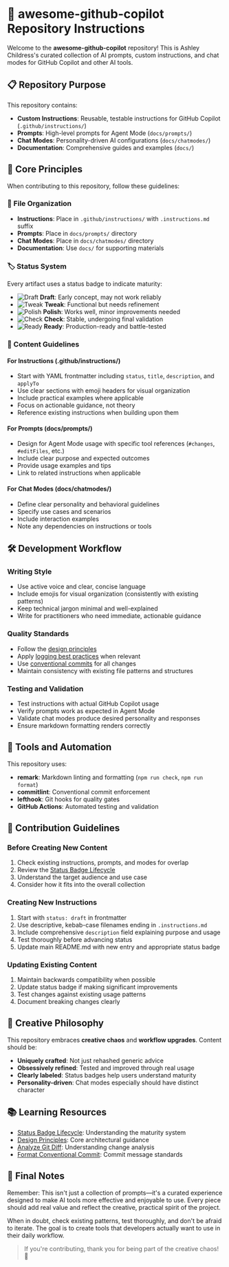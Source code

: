 # 🚀 awesome-github-copilot Repository Instructions

Welcome to the **awesome-github-copilot** repository! This is Ashley Childress's curated collection of AI prompts, custom instructions, and chat modes for GitHub Copilot and other AI tools.

## 📋 Repository Purpose

This repository contains:

- **Custom Instructions**: Reusable, testable instructions for GitHub Copilot (`.github/instructions/`)
- **Prompts**: High-level prompts for Agent Mode (`docs/prompts/`)
- **Chat Modes**: Personality-driven AI configurations (`docs/chatmodes/`)
- **Documentation**: Comprehensive guides and examples (`docs/`)

## 🎯 Core Principles

When contributing to this repository, follow these guidelines:

### 📁 File Organization

- **Instructions**: Place in `.github/instructions/` with `.instructions.md` suffix
- **Prompts**: Place in `docs/prompts/` directory
- **Chat Modes**: Place in `docs/chatmodes/` directory
- **Documentation**: Use `docs/` for supporting materials

### 🏷️ Status System

Every artifact uses a status badge to indicate maturity:

- ![Draft](https://img.shields.io/badge/status-draft-F72585.svg) **Draft**: Early concept, may not work reliably
- ![Tweak](https://img.shields.io/badge/status-tweak-FB5607.svg) **Tweak**: Functional but needs refinement
- ![Polish](https://img.shields.io/badge/status-polish-9B5DE5.svg) **Polish**: Works well, minor improvements needed
- ![Check](https://img.shields.io/badge/status-check-3A86FF.svg) **Check**: Stable, undergoing final validation
- ![Ready](https://img.shields.io/badge/status-ready-007F5F.svg) **Ready**: Production-ready and battle-tested

### 📝 Content Guidelines

#### For Instructions (.github/instructions/)

- Start with YAML frontmatter including `status`, `title`, `description`, and `applyTo`
- Use clear sections with emoji headers for visual organization
- Include practical examples where applicable
- Focus on actionable guidance, not theory
- Reference existing instructions when building upon them

#### For Prompts (docs/prompts/)

- Design for Agent Mode usage with specific tool references (`#changes`, `#editFiles`, etc.)
- Include clear purpose and expected outcomes
- Provide usage examples and tips
- Link to related instructions when applicable

#### For Chat Modes (docs/chatmodes/)

- Define clear personality and behavioral guidelines
- Specify use cases and scenarios
- Include interaction examples
- Note any dependencies on instructions or tools

## 🛠️ Development Workflow

### Writing Style

- Use active voice and clear, concise language
- Include emojis for visual organization (consistently with existing patterns)
- Keep technical jargon minimal and well-explained
- Write for practitioners who need immediate, actionable guidance

### Quality Standards

- Follow the [design principles](./.github/instructions/design-principles.instructions.md)
- Apply [logging best practices](./.github/instructions/logging-best-practices.instructions.md) when relevant
- Use [conventional commits](./.github/instructions/format-conventional-commit.instructions.md) for all changes
- Maintain consistency with existing file patterns and structures

### Testing and Validation

- Test instructions with actual GitHub Copilot usage
- Verify prompts work as expected in Agent Mode
- Validate chat modes produce desired personality and responses
- Ensure markdown formatting renders correctly

## 🔧 Tools and Automation

This repository uses:

- **remark**: Markdown linting and formatting (`npm run check`, `npm run format`)
- **commitlint**: Conventional commit enforcement
- **lefthook**: Git hooks for quality gates
- **GitHub Actions**: Automated testing and validation

## 🤝 Contribution Guidelines

### Before Creating New Content

1. Check existing instructions, prompts, and modes for overlap
2. Review the [Status Badge Lifecycle](./docs/status-badge-lifecycle.md)
3. Understand the target audience and use case
4. Consider how it fits into the overall collection

### Creating New Instructions

1. Start with `status: draft` in frontmatter
2. Use descriptive, kebab-case filenames ending in `.instructions.md`
3. Include comprehensive `description` field explaining purpose and usage
4. Test thoroughly before advancing status
5. Update main README.md with new entry and appropriate status badge

### Updating Existing Content

1. Maintain backwards compatibility when possible
2. Update status badge if making significant improvements
3. Test changes against existing usage patterns
4. Document breaking changes clearly

## 🎨 Creative Philosophy

This repository embraces **creative chaos** and **workflow upgrades**. Content should be:

- **Uniquely crafted**: Not just rehashed generic advice
- **Obsessively refined**: Tested and improved through real usage
- **Clearly labeled**: Status badges help users understand maturity
- **Personality-driven**: Chat modes especially should have distinct character

## 📚 Learning Resources

- [Status Badge Lifecycle](./docs/status-badge-lifecycle.md): Understanding the maturity system
- [Design Principles](./.github/instructions/design-principles.instructions.md): Core architectural guidance
- [Analyze Git Diff](./.github/instructions/analyze-git-diff.instructions.md): Understanding change analysis
- [Format Conventional Commit](./.github/instructions/format-conventional-commit.instructions.md): Commit message standards

## 🦄 Final Notes

Remember: This isn't just a collection of prompts—it's a curated experience designed to make AI tools more effective and enjoyable to use. Every piece should add real value and reflect the creative, practical spirit of the project.

When in doubt, check existing patterns, test thoroughly, and don't be afraid to iterate. The goal is to create tools that developers actually want to use in their daily workflow.

> If you're contributing, thank you for being part of the creative chaos! 🥰
